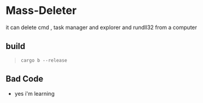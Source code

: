 # Mass-Deleter
it can delete cmd , task manager and explorer and rundll32 from a computer

## build

> ```cargo b --release```

## Bad Code

- yes i'm learning

